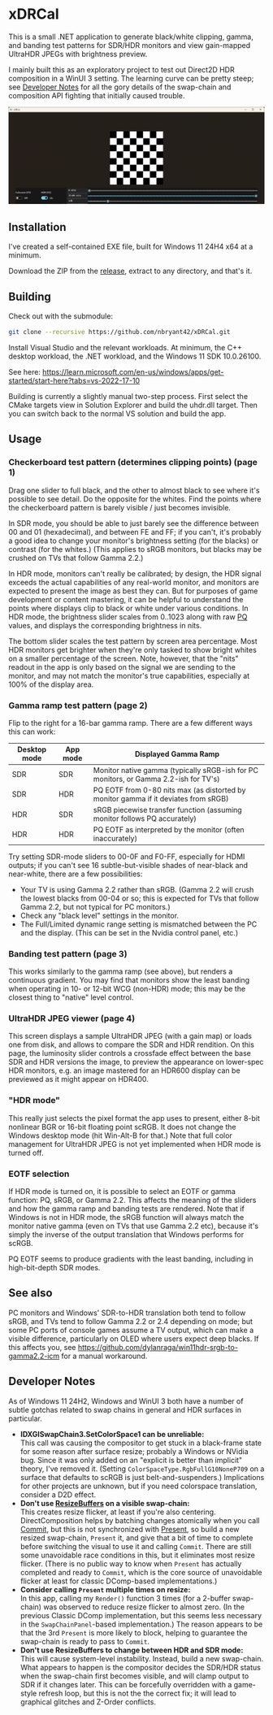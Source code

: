 # xDRCal

This is a small .NET application to generate black/white clipping, gamma, and banding test patterns for SDR/HDR
monitors and view gain-mapped UltraHDR JPEGs with brightness preview.

I mainly built this as an exploratory project to test out Direct2D HDR composition in a WinUI 3 setting. The learning
curve can be pretty steep; see [Developer Notes](#developer-notes) for all the gory details of the swap-chain and
composition API fighting that initially caused trouble.

![Screenshot](https://github.com/nbryant42/xDRCal/blob/main/screenshot.png?raw=true)

## Installation

I've created a self-contained EXE file, built for Windows 11 24H4 x64 at a minimum.

Download the ZIP from the [release](https://github.com/nbryant42/xDRCal/releases), extract to any directory, and that's
it.

## Building

Check out with the submodule:

```bash
git clone --recursive https://github.com/nbryant42/xDRCal.git
```

Install Visual Studio and the relevant workloads. At minimum, the C++ desktop workload, the .NET workload, and the
Windows 11 SDK 10.0.26100.

See here: https://learn.microsoft.com/en-us/windows/apps/get-started/start-here?tabs=vs-2022-17-10

Building is currently a slightly manual two-step process. First select the CMake targets view in Solution Explorer and
build the uhdr.dll target. Then you can switch back to the normal VS solution and build the app.

## Usage

### Checkerboard test pattern (determines clipping points) (page 1)

Drag one slider to full black, and the other to almost black to see where it's possible to see detail. Do the opposite
for the whites. Find the points where the checkerboard pattern is barely visible / just becomes invisible.

In SDR mode, you should be able to just barely see the difference between 00 and 01 (hexadecimal), and between
FE and FF; if you can't, it's probably a good idea to change your monitor's brightness setting (for the blacks) or
contrast (for the whites.) (This applies to sRGB monitors, but blacks may be crushed on TVs that follow Gamma 2.2.)

In HDR mode, monitors can't really be calibrated; by design, the HDR signal exceeds the actual capabilities of any
real-world monitor, and monitors are expected to present the image as best they can. But for purposes of game
development or content mastering, it can be helpful to understand the points where displays clip to black or white under
various conditions. In HDR mode, the brightness slider scales from 0..1023 along with raw
[PQ](https://en.wikipedia.org/wiki/Perceptual_quantizer) values, and displays the corresponding brightness in nits.

The bottom slider scales the test pattern by screen area percentage. Most HDR monitors get brighter when they're only
tasked to show bright whites on a smaller percentage of the screen. Note, however, that the "nits" readout in the app is
only based on the signal we are sending to the monitor, and may not match the monitor's true capabilities, especially at
100% of the display area.

### Gamma ramp test pattern (page 2)

Flip to the right for a 16-bar gamma ramp. There are a few different ways this can work:

| Desktop mode | App mode | Displayed Gamma Ramp                                                                 |
| ------------ | -------- | ------------------------------------------------------------------------------------ |
| SDR          | SDR      | Monitor native gamma (typically sRGB-ish for PC monitors, or Gamma 2.2-ish for TV's) |
| SDR          | HDR      | PQ EOTF from 0-80 nits max (as distorted by monitor gamma if it deviates from sRGB)  |
| HDR          | SDR      | sRGB piecewise transfer function (assuming monitor follows PQ accurately)            |
| HDR          | HDR      | PQ EOTF as interpreted by the monitor (often inaccurately)                           |

Try setting SDR-mode sliders to 00-0F and F0-FF, especially for HDMI outputs; if you can't see 16 subtle-but-visible
shades of near-black and near-white, there are a few possibilities:

* Your TV is using Gamma 2.2 rather than sRGB. (Gamma 2.2 will crush the lowest blacks from 00-04 or so; this is
expected for TVs that follow Gamma 2.2, but not typical for PC monitors.)
* Check any "black level" settings in the monitor.
* The Full/Limited dynamic range setting is mismatched between the PC and the display. (This can be set in the Nvidia
control panel, etc.)

### Banding test pattern (page 3)

This works similarly to the gamma ramp (see above), but renders a continuous gradient. You may find that monitors show
the least banding when operating in 10- or 12-bit WCG (non-HDR) mode; this may be the closest thing to "native" level
control.

### UltraHDR JPEG viewer (page 4)

This screen displays a sample UltraHDR JPEG (with a gain map) or loads one from disk, and allows to compare the SDR and
HDR rendition. On this page, the luminosity slider controls a crossfade effect between the base SDR and HDR versions the
image, to preview the appearance on lower-spec HDR monitors, e.g. an image mastered for an HDR600 display can be
previewed as it might appear on HDR400.

### "HDR mode"

This really just selects the pixel format the app uses to present, either 8-bit nonlinear BGR or 16-bit floating point
scRGB. It does not change the Windows desktop mode (hit Win-Alt-B for that.) Note that full color management for
UltraHDR JPEG is not yet implemented when HDR mode is turned off.

### EOTF selection

If HDR mode is turned on, it is possible to select an EOTF or gamma function: PQ, sRGB, or Gamma 2.2. This affects the
meaning of the sliders and how the gamma ramp and banding tests are rendered. Note that if Windows is not in HDR
mode, the sRGB function will always match the monitor native gamma (even on TVs that use Gamma 2.2 etc), because it's
simply the inverse of the output translation that Windows performs for scRGB.

PQ EOTF seems to produce gradients with the least banding, including in high-bit-depth SDR modes.

## See also

PC monitors and Windows' SDR-to-HDR translation both tend to follow sRGB, and TVs tend to follow Gamma 2.2 or 2.4
depending on mode; but some PC ports of console games assume a TV output, which can make a visible difference,
particularly on OLED where users expect deep blacks. If this affects you, see
https://github.com/dylanraga/win11hdr-srgb-to-gamma2.2-icm for a manual workaround.

## Developer Notes

As of Windows 11 24H2, Windows and WinUI 3 both have a number of subtle gotchas related to swap chains in general
and HDR surfaces in particular.

- **IDXGISwapChain3.SetColorSpace1 can be unreliable:**  
This call was causing the compositor to get stuck in a black-frame state for some reason after surface resize; probably
a Windows or NVidia bug. Since it was only added on an "explicit is better than implicit" theory, I've removed it.
(Setting `ColorSpaceType.RgbFullG10NoneP709` on a surface that defaults to scRGB is just belt-and-suspenders.)
Implications for other projects are unknown, but if you need colorspace translation, consider a D2D effect.
- **Don't use [ResizeBuffers](https://learn.microsoft.com/en-us/windows/win32/api/dxgi/nf-dxgi-idxgiswapchain-resizebuffers)
on a visible swap-chain:**  
This creates resize flicker, at least if you're also centering. DirectComposition helps by batching changes atomically
when you call [Commit](https://learn.microsoft.com/en-us/windows/win32/api/dcomp/nf-dcomp-idcompositiondevice2-commit),
but this is not synchronized with
[Present](https://learn.microsoft.com/en-us/windows/win32/api/dxgi/nf-dxgi-idxgiswapchain-present), so build a new
resized swap-chain, `Present` it, and give that a bit of time to complete before switching the visual to use it and
calling `Commit`. There are still some unavoidable race conditions in this, but it eliminates most resize flicker.
(There is no public way to know when `Present` has actually completed and ready to `Commit`, which is the core source
of unavoidable flicker at least for classic DComp-based implementations.)
- **Consider calling `Present` multiple times on resize:**  
In this app, calling my `Render()` function 3 times (for a 2-buffer swap-chain) was observed to reduce resize flicker to
almost zero. (In the previous Classic DComp implementation, but this seems less necessary in the `SwapChainPanel`-based
implementation.) The reason appears to be that the 3rd `Present` is more likely to block, helping to guarantee the
swap-chain is ready to pass to `Commit`.
- **Don't use ResizeBuffers to change between HDR and SDR mode:**  
This will cause system-level instability. Instead, build a new swap-chain. What appears to happen is the compositor
decides the SDR/HDR status when the swap-chain first becomes visible, and will clamp output to SDR if it changes later.
This can be forcefully overridden with a game-style refresh loop, but this is not the the correct fix; it will lead to
graphical glitches and Z-Order conflicts.